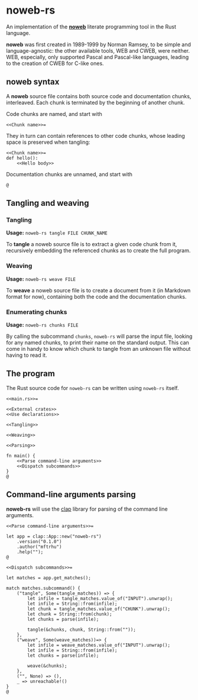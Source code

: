 # noweb-rs

An implementation of the **[noweb][]** literate programming tool in the
Rust language.

**noweb** was first created in 1989-1999 by Norman Ramsey, to be simple
and language-agnostic: the other available tools, WEB and CWEB, were
neither.  WEB, especially, only supported Pascal and Pascal-like
languages, leading to the creation of CWEB for C-like ones.

[noweb]: <http://www.cs.tufts.edu/~nr/noweb/>

## noweb syntax

A **noweb** source file contains both source code and documentation
chunks, interleaved.  Each chunk is terminated by the beginning of
another chunk.

Code chunks are named, and start with

    <<Chunk name>>=

They in turn can contain references to other code chunks, whose leading
space is preserved when tangling:

    <<Chunk name>>=
    def hello():
        <<Hello body>>

Documentation chunks are unnamed, and start with

    @

## Tangling and weaving

### Tangling

**Usage:** `noweb-rs tangle FILE CHUNK_NAME`

To **tangle** a noweb source file is to extract a given code chunk from it, recursively embedding the referenced chunks as to create the full program.

### Weaving

**Usage:** `noweb-rs weave FILE`

To **weave** a noweb source file is to create a document from it (in Markdown format for now), containing both the code and the documentation chunks.

### Enumerating chunks

**Usage:** `noweb-rs chunks FILE`

By calling the subcommand `chunks`, `noweb-rs` will parse the input file, looking for any named chunks, to print their name on the standard output.  This can come in handy to know which chunk to tangle from an unknown file without having to read it.

## The program

The Rust source code for `noweb-rs` can be written using `noweb-rs` itself.

`<<main.rs>>=`

    <<External crates>>
    <<Use declarations>>
    
    <<Tangling>>
    
    <<Weaving>>
    
    <<Parsing>>
    
    fn main() {
        <<Parse command-line arguments>>
        <<Dispatch subcommands>>
    }
    @

## Command-line arguments parsing

**noweb-rs** will use the [clap][] library for parsing of the command
line arguments.

[clap]: https://clap.rs/

`<<Parse command-line arguments>>=`

    let app = clap::App::new("noweb-rs")
        .version("0.1.0")
        .author("mftrhu")
        .help("");
    @

`<<Dispatch subcommands>>=`

    let matches = app.get_matches();
    
    match matches.subcommand() {
        ("tangle", Some(tangle_matches)) => {
            let infile = tangle_matches.value_of("INPUT").unwrap();
            let infile = String::from(infile);
            let chunk = tangle_matches.value_of("CHUNK").unwrap();
            let chunk = String::from(chunk);
            let chunks = parse(infile);
    
            tangle(&chunks, chunk, String::from(""));
        },
        ("weave", Some(weave_matches))=> {
            let infile = weave_matches.value_of("INPUT").unwrap();
            let infile = String::from(infile);
            let chunks = parse(infile);
    
            weave(&chunks);
        },
        ("", None) => (),
        _ => unreachable!()
    }
    @
